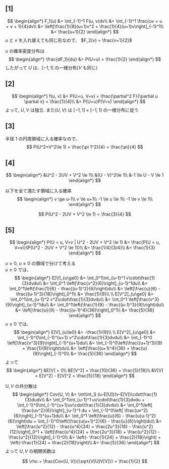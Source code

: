 ## [1]

$$
\begin{align*}
F_1(u) &= \int_{-1}^1 F(u, v)dv\\
&= \int_{-1}^1 \frac{uv + u + v + 1}{4}dv\\
&= \left[\frac{1}{8}(u+1)v^2 + \frac{1}{4}(u+1)v\right]_{-1}^1\\
&= \frac{u+1}{2}
\end{align*}
$$
$u$ と $v$ を入れ替えても同じ形なので、
$F_2(v) = \frac{v+1}{2}$

$u$ の確率密度分布は
$$
\begin{align*}
\frac{dF_1}{du} &= P(U=u) = \frac{1}{2}
\end{align*}
$$
したがって $U$ は、$[-1, 1]$ の一様分布($V$ も同じ)

## [2]
$$
\begin{align*}
f(u, v) &= P(U=u, V=v) = \frac{\partial^2 F}{\partial u \partial v} = \frac{1}{4}\\
&= P(U=u)P(V=v)
\end{align*}
$$
よって, $U, V$ は独立. また$(U, V)$ は $[-1, 1] \times [-1, 1]$ の一様分布に従う

## [3]
半径 1 の円周領域に入る確率なので、
$$
P(U^2+V^2\le 1) = \frac{\pi 1^2}{4} = \frac{\pi}{4}
$$

## [4]
$$
\begin{align*}
&U^2 - 2UV + V^2 \le 1\\
&(U - V)^2\le 1\\
&-1 \le U - V \le 1
\end{align*}
$$

以下を全て満たす領域に入る確率
$$
\begin{align*}
v \ge u-1\\
v \le u+1\\
-1 \le u \le 1\\
-1 \le v \le 1\\
\end{align*}
$$

$$
P(U^2 - 2UV + V^2 \le 1) = \frac{3}{4}
$$

## [5]
$$
\begin{align*}
P(U = u, V=v | U^2 - 2UV + V^2 \le 1) &= \frac{P(U = u, V=v)}{P(U^2 - 2UV + V^2 \le 1)}\\
&= \frac{1/4}{3/4}\\
&= \frac{1}{3}
\end{align*}
$$

$u\ge0$, $u\le0$ の領域で分けて考える  
$u\ge0$ では、
$$
\begin{align*}
E[V]_{u\ge0} &= \int_0^1\int_{u-1}^1 v\cdot\frac{1}{3}dvdu\\
&= \int_0^1 \left[\frac{v^2}{6}\right]_{u-1}^1du\\
&= \int_0^1\left(\frac{1}{6} - \frac{(u-1)^2}{6}\right)du\\
&= \left[\frac{u}{6} - \frac{(u-1)^3}{18}\right]_0^1\\
&= \frac{1}{9}\\
\\
E[V^2]_{u\ge0} &= \int_0^1\int_{u-1}^2 v^2\cdot\frac{1}{3}dvdu\\
&= \int_0^1 \left[\frac{v^3}{9}\right]_{u-1}^1du\\
&= \int_0^1\left(\frac{1}{9} - \frac{(u-1)^3}{9}\right)du\\
&= \left[\frac{u}{9} - \frac{(u-1)^4}{36}\right]_0^1\\
&= \frac{5}{36}
\end{align*}
$$
$u\le0$ では、
$$
\begin{align*}
E[V]_{u\le0} &= -\frac{1}{9}\\
\\
E[V^2]_{u\ge0} &= \int_{-1}^0\int_{-1}^{u+1} v^2\cdot\frac{1}{3}dvdu\\
&= \int_{-1}^0 \left[\frac{v^3}{9}\right]_{-1}^{u+1}du\\
&= \int_{-1}^0\left(\frac{(u+1)^3}{9} + \frac{1}{9}\right)du\\
&= \left[\frac{(u+1)^4}{36} + \frac{u}{9}\right]_{-1}^0\\
&= \frac{5}{36}
\end{align*}
$$
よって
$$
\begin{align*}
&E[V] = 0\\
&E[V^2] = \frac{10}{36} = \frac{5}{18}\\
&V[V] = E[V^2] - E[V]^2 = \frac{5}{18}
\end{align*}
$$

$U, V$ の共分散は
$$
\begin{align*}
Cov(U, V) &= \int\int_S (u-E[U])(v-E[V])\cdot\frac{1}{3}dudv\\
&= \int_0^1\int_{u-1}^1 uv\cdot\frac{1}{3}dvdu + \int_{-1}^0\int_{-1}^{u+1}uv\cdot\frac{1}{3}dvdu\\
&= \int_0^1\left[ \frac{uv^2}{6}\right]_{u-1}^1 du + \int_{-1}^0\left[ \frac{uv^2}{6}\right]_{-1}^{u+1}du\\
&= \int_0^1  \left(\frac{u}{6} - \frac{u(u-1)^2}{6}\right)du + \int_{-1}^0\left(\frac{u(u+1)^2}{6} - \frac{u}{6}\right)du\\
&= \left[\frac{u^2}{12} - \frac{u^4}{24} + \frac{2u^3}{18} - \frac{u^2}{12}\right]_0^1 + \left[\frac{u^4}{24} + \frac{2u^3}{18} + \frac{u^2}{12} - \frac{u^2}{12}\right]_{-1}^0\\
&= \left(- \frac{1}{24} + \frac{2}{18}\right)  + \left(-\frac{1}{24} + \frac{2}{18}\right)\\
&= \frac{5}{36}
\end{align*}
$$
よって $U, V$ の相関係数は

$$
\rho = \frac{Cov(U, V)}{\sqrt{V[U]V[V]}} = \frac{1}{2}
$$